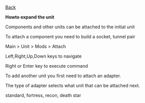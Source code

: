[Back](https://greengolem.github.io/StructuraHowtos)

**Howto expand the unit**

Components and other units can be attached to the initial unit

To attach a component you need to build a socket, tunnel pair

Main > Unit > Mods > Attach

Left,Right,Up,Down keys to navigate

Right or Enter key to execute command

To add another unit you first need to attach an adapter.

The type of adapter selects what unit that can be attached next.

standard, fortress, recon, death star


